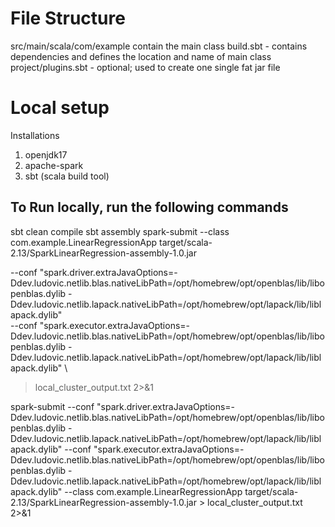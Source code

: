
# File Structure
src/main/scala/com/example contain the main class
build.sbt - contains dependencies and defines the location and name of main class
project/plugins.sbt - optional; used to create one single fat jar file

# Local setup
Installations
1. openjdk17 
2. apache-spark
3. sbt (scala build tool)

## To Run locally, run the following commands

sbt clean compile
sbt assembly
spark-submit --class com.example.LinearRegressionApp target/scala-2.13/SparkLinearRegression-assembly-1.0.jar

--conf "spark.driver.extraJavaOptions=-Ddev.ludovic.netlib.blas.nativeLibPath=/opt/homebrew/opt/openblas/lib/libopenblas.dylib -Ddev.ludovic.netlib.lapack.nativeLibPath=/opt/homebrew/opt/lapack/lib/liblapack.dylib"  
--conf "spark.executor.extraJavaOptions=-Ddev.ludovic.netlib.blas.nativeLibPath=/opt/homebrew/opt/openblas/lib/libopenblas.dylib -Ddev.ludovic.netlib.lapack.nativeLibPath=/opt/homebrew/opt/lapack/lib/liblapack.dylib" \

> local_cluster_output.txt 2>&1

spark-submit --conf "spark.driver.extraJavaOptions=-Ddev.ludovic.netlib.blas.nativeLibPath=/opt/homebrew/opt/openblas/lib/libopenblas.dylib -Ddev.ludovic.netlib.lapack.nativeLibPath=/opt/homebrew/opt/lapack/lib/liblapack.dylib" --conf "spark.executor.extraJavaOptions=-Ddev.ludovic.netlib.blas.nativeLibPath=/opt/homebrew/opt/openblas/lib/libopenblas.dylib -Ddev.ludovic.netlib.lapack.nativeLibPath=/opt/homebrew/opt/lapack/lib/liblapack.dylib" --class com.example.LinearRegressionApp target/scala-2.13/SparkLinearRegression-assembly-1.0.jar > local_cluster_output.txt 2>&1
